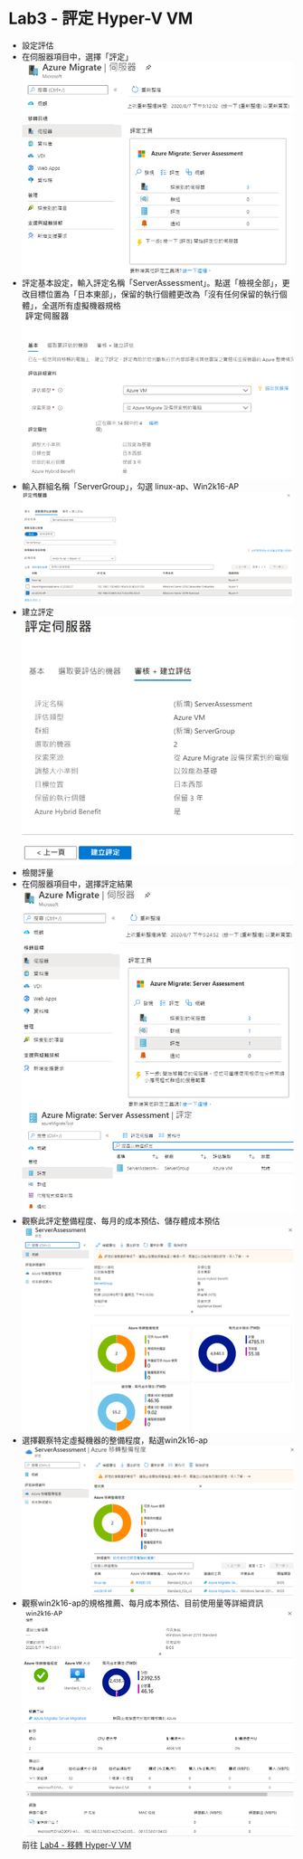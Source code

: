 # Lab3 - 評定 Hyper-V VM

- 設定評估<br>
- 在伺服器項目中，選擇「評定」<br>
![GITHUB](https://github.com/BrianHsing/Azure-Migrate/blob/master/hyper-v/image/assessmentClick.PNG "assessmentClick")<br>
- 評定基本設定，輸入評定名稱「ServerAssessment」。點選「檢視全部」，更改目標位置為「日本東部」，保留的執行個體更改為「沒有任何保留的執行個體」，全選所有虛擬機器規格<br>
![GITHUB](https://github.com/BrianHsing/Azure-Migrate/blob/master/hyper-v/image/assessmentBasic1.PNG "assessmentBasic")<br>
- 輸入群組名稱「ServerGroup」，勾選 linux-ap、Win2k16-AP<br>
![GITHUB](https://github.com/BrianHsing/Azure-Migrate/blob/master/hyper-v/image/assessmentSelect1.PNG "assessmentSelect")<br>
- 建立評定<br>
![GITHUB](https://github.com/BrianHsing/Azure-Migrate/blob/master/hyper-v/image/assessmentCreate1.PNG "assessmentCreate")<br>
- 檢閱評量<br>
- 在伺服器項目中，選擇評定結果<br>
![GITHUB](https://github.com/BrianHsing/Azure-Migrate/blob/master/hyper-v/image/assessmentView.PNG "assessmentView")<br>
![GITHUB](https://github.com/BrianHsing/Azure-Migrate/blob/master/hyper-v/image/assessmentView2.PNG "assessmentView2")<br>
- 觀察此評定整備程度、每月的成本預估、儲存體成本預估<br>
![GITHUB](https://github.com/BrianHsing/Azure-Migrate/blob/master/hyper-v/image/assessmentView3.PNG "assessmentView3")<br>
- 選擇觀察特定虛擬機器的整備程度，點選win2k16-ap<br>
![GITHUB](https://github.com/BrianHsing/Azure-Migrate/blob/master/hyper-v/image/assessmentView4.PNG "assessmentView4")<br>
- 觀察win2k16-ap的規格推薦、每月成本預估、目前使用量等詳細資訊<br>
![GITHUB](https://github.com/BrianHsing/Azure-Migrate/blob/master/hyper-v/image/assessmentView5.PNG "assessmentView5")<br>
前往 [Lab4 - 移轉 Hyper-V VM](https://github.com/BrianHsing/Azure-Migrate/blob/master/hyper-v/Lab4.md)<br>